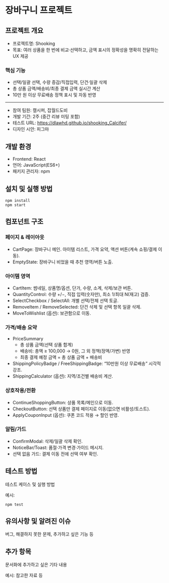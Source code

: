 # 장바구니 프로젝트

## 프로젝트 개요
- 프로젝트명: Shooking
- 목표: 여러 상품을 한 번에 비교·선택하고, 금액 표시의 정확성을 명확히 전달하는 UX 제공
  
### 핵심 기능
- 선택/일괄 선택, 수량 증감/직접입력, 단건·일괄 삭제
- 총 상품 금액/배송비/최종 결제 금액 실시간 계산
- 10만 원 이상 무료배송 정책 표시 및 자동 반영
---
- 참여 팀원: 캘시퍼, 잡월드도비
- 개발 기간: 2주 (중간 리뷰 미팅 포함)
- 테스트 URL: https://dlawhd.github.io/shooking_Calcifer/
- 디자인 시안: 피그마

## 개발 환경
- Frontend: React
- 언어: JavaScript(ES6+)
- 패키지 관리자: npm

## 설치 및 실행 방법

```
npm install
npm start
```

## 컴포넌트 구조

### 페이지 & 레이아웃
- CartPage: 장바구니 메인. 아이템 리스트, 가격 요약, 액션 버튼(계속 쇼핑/결제 이동).
- EmptyState: 장바구니 비었을 때 추천 영역/버튼 노출.

### 아이템 영역
- CartItem: 썸네일, 상품명/옵션, 단가, 수량, 소계, 삭제/보관 버튼.
- QuantityControl: 수량 +/−, 직접 입력(숫자만), 최소 1/최대 N(재고) 검증.
- SelectCheckbox / SelectAll: 개별 선택/전체 선택 토글.
- RemoveItem / RemoveSelected: 단건 삭제 및 선택 항목 일괄 삭제.
- MoveToWishlist (옵션): 보관함으로 이동.

### 가격/배송 요약
- PriceSummary
  - 총 상품 금액(선택 상품 합계)
  - 배송비: 총액 ≥ 100,000 → 0원, 그 외 정책(정액/가변) 반영
  - 최종 결제 예정 금액 = 총 상품 금액 + 배송비
- ShippingPolicyBadge / FreeShippingBadge: “10만원 이상 무료배송” 시각적 강조.
- ShippingCalculator (옵션): 지역/조건별 배송비 계산.

### 상호작용/전환
- ContinueShoppingButton: 상품 목록/메인으로 이동.
- CheckoutButton: 선택 상품만 결제 페이지로 이동(없으면 비활성/토스트).
- ApplyCouponInput (옵션): 쿠폰 코드 적용 → 할인 반영.

### 알림/가드
- ConfirmModal: 삭제/일괄 삭제 확인.
- NoticeBar/Toast: 품절·가격 변경·가이드 메시지.
- 선택 없음 가드: 결제 이동 전에 선택 여부 확인.

## 테스트 방법

테스트 케이스 및 실행 방법

예시:
```
npm test
```

## 유의사항 및 알려진 이슈

버그, 해결하지 못한 문제, 추가하고 싶은 기능 등

## 추가 항목

문서화에 추가하고 싶은 기타 내용

예시: 참고한 자료 등
